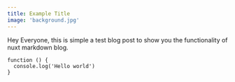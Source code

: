```yaml
---
title: Example Title
image: 'background.jpg'
---
```


Hey Everyone, this is simple a test blog post to show you
the functionality of nuxt markdown blog.

```
function () {
  console.log('Hello world')
}
```
